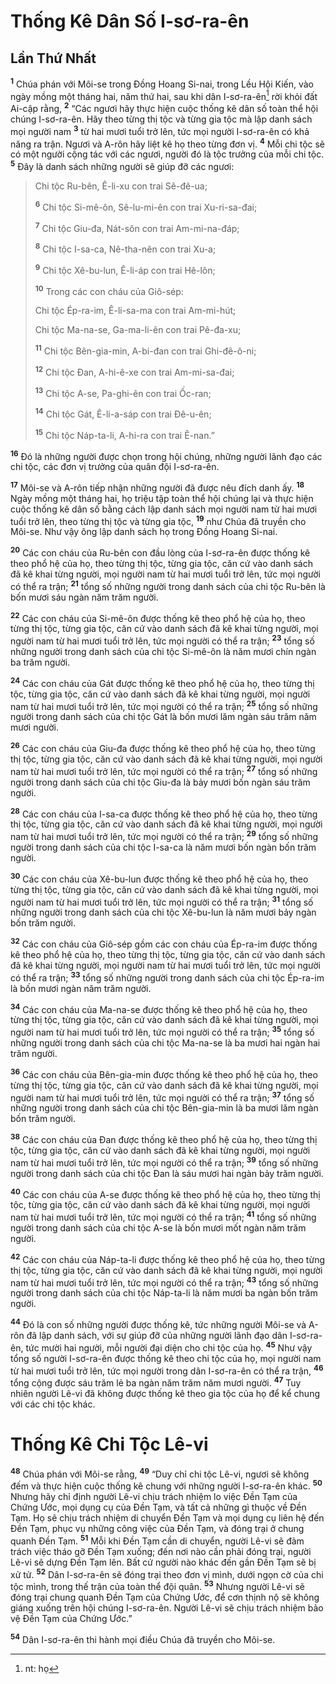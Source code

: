 # Thống Kê Dân Số I-sơ-ra-ên

## Lần Thứ Nhất
<sup><b>1</b></sup> Chúa phán với Môi-se trong Ðồng Hoang Si-nai, trong Lều Hội Kiến, vào ngày mồng một tháng hai, năm thứ hai, sau khi dân I-sơ-ra-ên[^1-c17431f8-99d6-4b03-a3a6-20f59cdaa4dc] rời khỏi đất Ai-cập rằng, <sup><b>2</b></sup> “Các ngươi hãy thực hiện cuộc thống kê dân số toàn thể hội chúng I-sơ-ra-ên. Hãy theo từng thị tộc và từng gia tộc mà lập danh sách mọi người nam <sup><b>3</b></sup> từ hai mươi tuổi trở lên, tức mọi người I-sơ-ra-ên có khả năng ra trận. Ngươi và A-rôn hãy liệt kê họ theo từng đơn vị. <sup><b>4</b></sup> Mỗi chi tộc sẽ có một người cộng tác với các ngươi, người đó là tộc trưởng của mỗi chi tộc. <sup><b>5</b></sup> Ðây là danh sách những người sẽ giúp đỡ các ngươi:

> Chi tộc Ru-bên, Ê-li-xu con trai Sê-đê-ua;
> 
> <sup><b>6</b></sup> Chi tộc Si-mê-ôn, Sê-lu-mi-ên con trai Xu-ri-sa-đai;
> 
> <sup><b>7</b></sup> Chi tộc Giu-đa, Nát-sôn con trai Am-mi-na-đáp;
> 
> <sup><b>8</b></sup> Chi tộc I-sa-ca, Nê-tha-nên con trai Xu-a;
> 
> <sup><b>9</b></sup> Chi tộc Xê-bu-lun, Ê-li-áp con trai Hê-lôn;
> 
> <sup><b>10</b></sup> Trong các con cháu của Giô-sép:
> 
> Chi tộc Ép-ra-im, Ê-li-sa-ma con trai Am-mi-hút;
> 
> Chi tộc Ma-na-se, Ga-ma-li-ên con trai Pê-đa-xu;
> 
> <sup><b>11</b></sup> Chi tộc Bên-gia-min, A-bi-đan con trai Ghi-đê-ô-ni;
> 
> <sup><b>12</b></sup> Chi tộc Ðan, A-hi-ê-xe con trai Am-mi-sa-đai;
> 
> <sup><b>13</b></sup> Chi tộc A-se, Pa-ghi-ên con trai Ốc-ran;
> 
> <sup><b>14</b></sup> Chi tộc Gát, Ê-li-a-sáp con trai Ðê-u-ên;
> 
> <sup><b>15</b></sup> Chi tộc Náp-ta-li, A-hi-ra con trai Ê-nan.”

<sup><b>16</b></sup> Ðó là những người được chọn trong hội chúng, những người lãnh đạo các chi tộc, các đơn vị trưởng của quân đội I-sơ-ra-ên.

<sup><b>17</b></sup> Môi-se và A-rôn tiếp nhận những người đã được nêu đích danh ấy. <sup><b>18</b></sup> Ngày mồng một tháng hai, họ triệu tập toàn thể hội chúng lại và thực hiện cuộc thống kê dân số bằng cách lập danh sách mọi người nam từ hai mươi tuổi trở lên, theo từng thị tộc và từng gia tộc, <sup><b>19</b></sup> như Chúa đã truyền cho Môi-se. Như vậy ông lập danh sách họ trong Ðồng Hoang Si-nai.

<sup><b>20</b></sup> Các con cháu của Ru-bên con đầu lòng của I-sơ-ra-ên được thống kê theo phổ hệ của họ, theo từng thị tộc, từng gia tộc, căn cứ vào danh sách đã kê khai từng người, mọi người nam từ hai mươi tuổi trở lên, tức mọi người có thể ra trận; <sup><b>21</b></sup> tổng số những người trong danh sách của chi tộc Ru-bên là bốn mươi sáu ngàn năm trăm người.

<sup><b>22</b></sup> Các con cháu của Si-mê-ôn được thống kê theo phổ hệ của họ, theo từng thị tộc, từng gia tộc, căn cứ vào danh sách đã kê khai từng người, mọi người nam từ hai mươi tuổi trở lên, tức mọi người có thể ra trận; <sup><b>23</b></sup> tổng số những người trong danh sách của chi tộc Si-mê-ôn là năm mươi chín ngàn ba trăm người.

<sup><b>24</b></sup> Các con cháu của Gát được thống kê theo phổ hệ của họ, theo từng thị tộc, từng gia tộc, căn cứ vào danh sách đã kê khai từng người, mọi người nam từ hai mươi tuổi trở lên, tức mọi người có thể ra trận; <sup><b>25</b></sup> tổng số những người trong danh sách của chi tộc Gát là bốn mươi lăm ngàn sáu trăm năm mươi người.

<sup><b>26</b></sup> Các con cháu của Giu-đa được thống kê theo phổ hệ của họ, theo từng thị tộc, từng gia tộc, căn cứ vào danh sách đã kê khai từng người, mọi người nam từ hai mươi tuổi trở lên, tức mọi người có thể ra trận; <sup><b>27</b></sup> tổng số những người trong danh sách của chi tộc Giu-đa là bảy mươi bốn ngàn sáu trăm người.

<sup><b>28</b></sup> Các con cháu của I-sa-ca được thống kê theo phổ hệ của họ, theo từng thị tộc, từng gia tộc, căn cứ vào danh sách đã kê khai từng người, mọi người nam từ hai mươi tuổi trở lên, tức mọi người có thể ra trận; <sup><b>29</b></sup> tổng số những người trong danh sách của chi tộc I-sa-ca là năm mươi bốn ngàn bốn trăm người.

<sup><b>30</b></sup> Các con cháu của Xê-bu-lun được thống kê theo phổ hệ của họ, theo từng thị tộc, từng gia tộc, căn cứ vào danh sách đã kê khai từng người, mọi người nam từ hai mươi tuổi trở lên, tức mọi người có thể ra trận; <sup><b>31</b></sup> tổng số những người trong danh sách của chi tộc Xê-bu-lun là năm mươi bảy ngàn bốn trăm người.

<sup><b>32</b></sup> Các con cháu của Giô-sép gồm các con cháu của Ép-ra-im được thống kê theo phổ hệ của họ, theo từng thị tộc, từng gia tộc, căn cứ vào danh sách đã kê khai từng người, mọi người nam từ hai mươi tuổi trở lên, tức mọi người có thể ra trận; <sup><b>33</b></sup> tổng số những người trong danh sách của chi tộc Ép-ra-im là bốn mươi ngàn năm trăm người.

<sup><b>34</b></sup> Các con cháu của Ma-na-se được thống kê theo phổ hệ của họ, theo từng thị tộc, từng gia tộc, căn cứ vào danh sách đã kê khai từng người, mọi người nam từ hai mươi tuổi trở lên, tức mọi người có thể ra trận; <sup><b>35</b></sup> tổng số những người trong danh sách của chi tộc Ma-na-se là ba mươi hai ngàn hai trăm người.

<sup><b>36</b></sup> Các con cháu của Bên-gia-min được thống kê theo phổ hệ của họ, theo từng thị tộc, từng gia tộc, căn cứ vào danh sách đã kê khai từng người, mọi người nam từ hai mươi tuổi trở lên, tức mọi người có thể ra trận; <sup><b>37</b></sup> tổng số những người trong danh sách của chi tộc Bên-gia-min là ba mươi lăm ngàn bốn trăm người.

<sup><b>38</b></sup> Các con cháu của Ðan được thống kê theo phổ hệ của họ, theo từng thị tộc, từng gia tộc, căn cứ vào danh sách đã kê khai từng người, mọi người nam từ hai mươi tuổi trở lên, tức mọi người có thể ra trận; <sup><b>39</b></sup> tổng số những người trong danh sách của chi tộc Ðan là sáu mươi hai ngàn bảy trăm người.

<sup><b>40</b></sup> Các con cháu của A-se được thống kê theo phổ hệ của họ, theo từng thị tộc, từng gia tộc, căn cứ vào danh sách đã kê khai từng người, mọi người nam từ hai mươi tuổi trở lên, tức mọi người có thể ra trận; <sup><b>41</b></sup> tổng số những người trong danh sách của chi tộc A-se là bốn mươi mốt ngàn năm trăm người.

<sup><b>42</b></sup> Các con cháu của Náp-ta-li được thống kê theo phổ hệ của họ, theo từng thị tộc, từng gia tộc, căn cứ vào danh sách đã kê khai từng người, mọi người nam từ hai mươi tuổi trở lên, tức mọi người có thể ra trận; <sup><b>43</b></sup> tổng số những người trong danh sách của chi tộc Náp-ta-li là năm mươi ba ngàn bốn trăm người.

<sup><b>44</b></sup> Ðó là con số những người được thống kê, tức những người Môi-se và A-rôn đã lập danh sách, với sự giúp đỡ của những người lãnh đạo dân I-sơ-ra-ên, tức mười hai người, mỗi người đại diện cho chi tộc của họ. <sup><b>45</b></sup> Như vậy tổng số người I-sơ-ra-ên được thống kê theo chi tộc của họ, mọi người nam từ hai mươi tuổi trở lên, tức mọi người trong dân I-sơ-ra-ên có thể ra trận, <sup><b>46</b></sup> tổng cộng được sáu trăm lẻ ba ngàn năm trăm năm mươi người. <sup><b>47</b></sup> Tuy nhiên người Lê-vi đã không được thống kê theo gia tộc của họ để kể chung với các chi tộc khác.

# Thống Kê Chi Tộc Lê-vi
<sup><b>48</b></sup> Chúa phán với Môi-se rằng, <sup><b>49</b></sup> “Duy chỉ chi tộc Lê-vi, ngươi sẽ không đếm và thực hiện cuộc thống kê chung với những người I-sơ-ra-ên khác. <sup><b>50</b></sup> Nhưng hãy chỉ định người Lê-vi chịu trách nhiệm lo việc Ðền Tạm của Chứng Ước, mọi dụng cụ của Ðền Tạm, và tất cả những gì thuộc về Ðền Tạm. Họ sẽ chịu trách nhiệm di chuyển Ðền Tạm và mọi dụng cụ liên hệ đến Ðền Tạm, phục vụ những công việc của Ðền Tạm, và đóng trại ở chung quanh Ðền Tạm. <sup><b>51</b></sup> Mỗi khi Ðền Tạm cần di chuyển, người Lê-vi sẽ đảm trách việc tháo gỡ Ðền Tạm xuống; đến nơi nào cần phải đóng trại, người Lê-vi sẽ dựng Ðền Tạm lên. Bất cứ người nào khác đến gần Ðền Tạm sẽ bị xử tử. <sup><b>52</b></sup> Dân I-sơ-ra-ên sẽ đóng trại theo đơn vị mình, dưới ngọn cờ của chi tộc mình, trong thế trận của toàn thể đội quân. <sup><b>53</b></sup> Nhưng người Lê-vi sẽ đóng trại chung quanh Ðền Tạm của Chứng Ước, để cơn thịnh nộ sẽ không giáng xuống trên hội chúng I-sơ-ra-ên. Người Lê-vi sẽ chịu trách nhiệm bảo vệ Ðền Tạm của Chứng Ước.”

<sup><b>54</b></sup> Dân I-sơ-ra-ên thi hành mọi điều Chúa đã truyền cho Môi-se.

[^1-c17431f8-99d6-4b03-a3a6-20f59cdaa4dc]: nt: họ